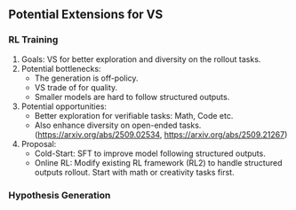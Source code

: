 ## Potential Extensions for VS

### RL Training
1. Goals: VS for better exploration and diversity on the rollout tasks.
2. Potential bottlenecks:
   - The generation is off-policy.
   - VS trade of for quality.
   - Smaller models are hard to follow structured outputs.
3. Potential opportunities:
   - Better exploration for verifiable tasks: Math, Code etc.
   - Also enhance diversity on open-ended tasks. (https://arxiv.org/abs/2509.02534, https://arxiv.org/abs/2509.21267)
4. Proposal:
   - Cold-Start: SFT to improve model following structured outputs.
   - Online RL: Modify existing RL framework (RL2) to handle structured outputs rollout. Start with math or creativity tasks first.

### Hypothesis Generation